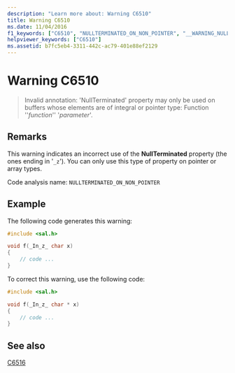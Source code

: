 ```yaml
---
description: "Learn more about: Warning C6510"
title: Warning C6510
ms.date: 11/04/2016
f1_keywords: ["C6510", "NULLTERMINATED_ON_NON_POINTER", "__WARNING_NULLTERMINATED_ON_NON_POINTER"]
helpviewer_keywords: ["C6510"]
ms.assetid: b7fc5eb4-3311-442c-ac79-401e88ef2129
---
```

# Warning C6510

> Invalid annotation: 'NullTerminated' property may only be used on buffers whose elements are of integral or pointer type: Function ''*function*'' '*parameter*'.

## Remarks

This warning indicates an incorrect use of the **NullTerminated** property (the ones ending in '`_z`'). You can only use this type of property on pointer or array types.

Code analysis name: `NULLTERMINATED_ON_NON_POINTER`

## Example

The following code generates this warning:

```cpp
#include <sal.h>

void f(_In_z_ char x)
{
    // code ...
}
```

To correct this warning, use the following code:

```cpp
#include <sal.h>

void f(_In_z_ char * x)
{
    // code ...
}
```

## See also

[C6516](../code-quality/c6516.md)
